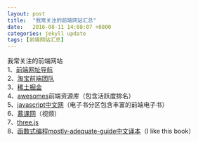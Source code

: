 ```yaml
---
layout: post
title:  "我常关注的前端网站汇总"
date:   2016-08-11 14:08:07 +0800
categories: jekyll update
tags: [前端网站汇总]
---
```

我常关注的前端网站  
1、[前端网址导航]  
2、[淘宝前端团队]  
3、[稀土掘金]  
4、[awesomes]前端资源库（包含活跃度排名）    
5、[javascript中文网]（电子书分区包含丰富的前端电子书）  
6、[慕课网]（视频）  
7、[three.js]  
8、[函数式编程mostly-adequate-guide中文译本]（I like this book）

[前端网址导航]: http://www.daqianduan.com/nav
[淘宝前端团队]: http://taobaofed.org/
[稀土掘金]:http://gold.xitu.io/search/canvas
[awesomes]:https://www.awesomes.cn/
[javascript中文网]:http://www.javascriptcn.com/thread-2.html
[慕课网]:http://www.imooc.com/
[three.js]: http://threejs.org/
[函数式编程mostly-adequate-guide中文译本]: https://llh911001.gitbooks.io/mostly-adequate-guide-chinese/content/


